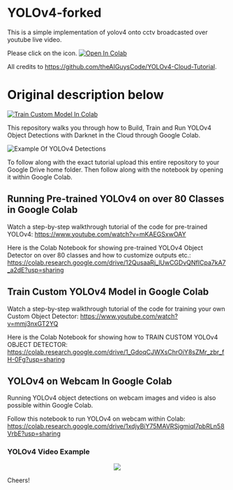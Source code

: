# YOLOv4-forked

This is a simple implementation of yolov4 onto cctv broadcasted over youtube live video.

Please click on the icon. 
<a href="https://colab.research.google.com/drive/1vmQM8t9u42xqrC80WOpdQph_ceB22tSv?usp=sharing"><img src="https://colab.research.google.com/assets/colab-badge.svg" alt="Open In Colab"></a>

All credits to https://github.com/theAIGuysCode/YOLOv4-Cloud-Tutorial.

# Original description below
[![Train Custom Model In Colab](https://colab.research.google.com/assets/colab-badge.svg)](https://colab.research.google.com/drive/1_GdoqCJWXsChrOiY8sZMr_zbr_fH-0Fg?usp=sharing)

This repository walks you through how to Build, Train and Run YOLOv4 Object Detections with Darknet in the Cloud through Google Colab.

![Example Of YOLOv4 Detections](images/detection1.jpg)

To follow along with the exact tutorial upload this entire repository to your Google Drive home folder. Then follow along with the notebook by opening it within Google Colab.

## Running Pre-trained YOLOv4 on over 80 Classes in Google Colab
Watch a step-by-step walkthrough tutorial of the code for pre-trained YOLOv4: https://www.youtube.com/watch?v=mKAEGSxwOAY

Here is the Colab Notebook for showing pre-trained YOLOv4 Object Detector on over 80 classes and how to customize outputs etc.: https://colab.research.google.com/drive/12QusaaRj_lUwCGDvQNfICpa7kA7_a2dE?usp=sharing

## Train Custom YOLOv4 Model in Google Colab
Watch a step-by-step walkthrough tutorial of the code for training your own Custom Object Detector: https://www.youtube.com/watch?v=mmj3nxGT2YQ

Here is the Colab Notebook for showing how to TRAIN CUSTOM YOLOv4 OBJECT DETECTOR: https://colab.research.google.com/drive/1_GdoqCJWXsChrOiY8sZMr_zbr_fH-0Fg?usp=sharing

## YOLOv4 on Webcam In Google Colab
Running YOLOv4 object detections on webcam images and video is also possible within Google Colab.

Follow this notebook to run YOLOv4 on webcam within Colab: https://colab.research.google.com/drive/1xdjyBiY75MAVRSjgmiqI7pbRLn58VrbE?usp=sharing

### YOLOv4 Video Example
<p align="center"><img src="videos/yolov4-webcam-demo.gif"\></p>

Cheers!
